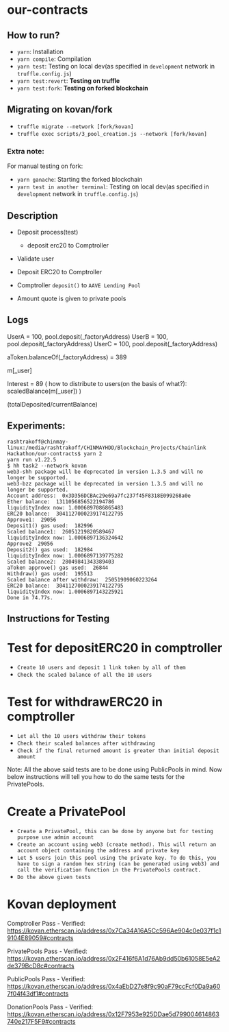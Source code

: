 # our-contracts

## How to run?
 - `yarn`: Installation
 - `yarn compile`: Compilation
 - `yarn test`: Testing on local dev(as specified in `development` network in `truffle.config.js`)
 - `yarn test:revert`: **Testing on truffle**
 - `yarn test:fork`: **Testing on forked blockchain**

## **Migrating on kovan/fork**
 - `truffle migrate --network [fork/kovan]`
 - `truffle exec scripts/3_pool_creation.js --network [fork/kovan]`

### Extra note:
For manual testing on fork:
 - `yarn ganache`: Starting the forked blockchain
 - `yarn test in another terminal`: Testing on local dev(as specified in `development` network in `truffle.config.js`)

## Description
 - Deposit process(test)
   - deposit erc20 to Comptroller

 - Validate user
 - Deposit ERC20 to Comptroller
 - Comptroller `deposit()` to `AAVE Lending Pool`
 - Amount quote is given to private pools

## Logs
UserA = 100, pool.deposit(_factoryAddress)
UserB = 100, pool.deposit(_factoryAddress)
UserC = 100, pool.deposit(_factoryAddress)

aToken.balanceOf(_factoryAddress) = 389

m[_user]

Interest = 89
(
    how to distribute to users(on the basis of what?):
    scaledBalance(m[_user])
)

(totalDeposited/currentBalance)

## Experiments:
```
rashtrakoff@chinmay-linux:/media/rashtrakoff/CHINMAYHDD/Blockchain_Projects/Chainlink Hackathon/our-contracts$ yarn 2
yarn run v1.22.5
$ hh task2 --network kovan
web3-shh package will be deprecated in version 1.3.5 and will no longer be supported.
web3-bzz package will be deprecated in version 1.3.5 and will no longer be supported.
Account address:  0x3D356DCBAc29e69a7fc237f45F8318E099268a0e
Ether balance:  1311056856522194786
liquidityIndex now: 1.0006897086865483
ERC20 balance:  3041127000239174122795
Approve1:  29056
Deposit1() gas used:  182996
Scaled balance1:  26051219820589467
liquidityIndex now: 1.0006897136324642
Approve2  29056
Deposit2() gas used:  182984
liquidityIndex now: 1.0006897139775282
Scaled balance2:  28049841343389403
aToken approve() gas used:  26844
Withdraw() gas used:  195513
Scaled balance after withdraw:  25051909060223264
ERC20 balance:  3041127000239174122795
liquidityIndex now: 1.0006897143225921
Done in 74.77s.
```

## Instructions for Testing
# Test for depositERC20 in comptroller
 - `Create 10 users and deposit 1 link token by all of them`
 - `Check the scaled balance of all the 10 users`

# Test for withdrawERC20 in comptroller
  - `Let all the 10 users withdraw their tokens`
  - `Check their scaled balances after withdrawing`
  - `Check if the final returned amount is greater than initial deposit amount`

Note: All the above said tests are to be done using PublicPools in mind. Now below instructions will tell you how 
to do the same tests for the PrivatePools.

# Create a PrivatePool
  - `Create a PrivatePool, this can be done by anyone but for testing purpose use admin account`
  - `Create an account using web3 (create method). This will return an account object containing the address and private key`
  - `Let 5 users join this pool using the private key. To do this, you have to sign a random hex string (can be generated using web3) and call the verification function in the PrivatePools contract.`
  - `Do the above given tests`

# Kovan deployment
Comptroller
Pass - Verified: https://kovan.etherscan.io/address/0x7Ca34A16A5Cc596Ae904c0e037f1c19104E89059#contracts

PrivatePools
Pass - Verified: https://kovan.etherscan.io/address/0x2F416f6A1d76Ab9dd50b61058E5eA2de379BcD8c#contracts

PublicPools
Pass - Verified: https://kovan.etherscan.io/address/0x4aEbD27e8f9c90aF79ccFcf0Da9a607f04f43df1#contracts

DonationPools
Pass - Verified: https://kovan.etherscan.io/address/0x12F7953e925DDae5d799004614863740e217F5F9#contracts